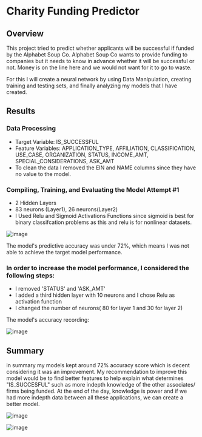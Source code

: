 # Charity Funding Predictor 

## Overview
This project tried to predict whether applicants will be successful if funded by the Alphabet Soup Co. Alphabet Soup Co wants to provide funding to companies but it needs to know in advance whether it will be successful or not. Money is on the line here and we would not want for it to go to waste.

For this I will create a neural network by using Data Manipulation, creating training and testing sets, and finally analyzing my models that I have created.

## Results
   ### Data Processing
  
   - Target Variable: IS_SUCCESSFUL
   - Feature Variables: APPLICATION_TYPE, AFFILIATION, CLASSIFICATION, USE_CASE, ORGANIZATION, STATUS, INCOME_AMT, SPECIAL_CONSIDERATIONS, ASK_AMT
   - To clean the data I removed the EIN and NAME columns since they have no value to the model.
 
   ### Compiling, Training, and Evaluating the Model Attempt #1
 
   - 2 Hidden Layers
   - 83 neurons (Layer1), 26 neurons(Layer2)
   - I Used Relu and Sigmoid Activations Functions since sigmoid is best for binary classifcation problems as this and relu is for nonlinear datasets.
		 

   ![image](https://user-images.githubusercontent.com/83431185/135941372-0c00e0f6-8881-48fb-9d56-0dc46d49717f.png)

The model's predictive accuracy was under 72%, which means I was not able to achieve the target model performance.
	  
   ### In order to increase the model performance, I considered the following steps: 
   
   - I removed 'STATUS' and 'ASK_AMT'
   - I added a third hidden layer with 10 neurons and I chose Relu as activation function 
   - I changed the number of neurons( 80 for layer 1 and 30 for layer 2)
	  
	   
The model's accuracy recording:

  ![image](https://user-images.githubusercontent.com/83431185/135941296-c1d48deb-a2c7-403c-93ba-054685c23efa.png)

	  
## Summary 

in summary my models kept around 72% accuracy score which is decent considering it was an improvement. My recommendation to improve this model would be to find better features to help explain what determines "IS_SUCCESFUL" such as more indepth knowledge of the other associates/ firms being funded. At the end of the day, knowledge is power and if we had more indepth data between all these applications, we can create a better model.


![image](https://user-images.githubusercontent.com/83431185/135945037-e7dd484f-87d2-458e-8d75-d1b50dc14884.png)



![image](https://user-images.githubusercontent.com/83431185/135945127-5d418f6d-f4de-43e5-9c01-dbbc4d4238fe.png)





